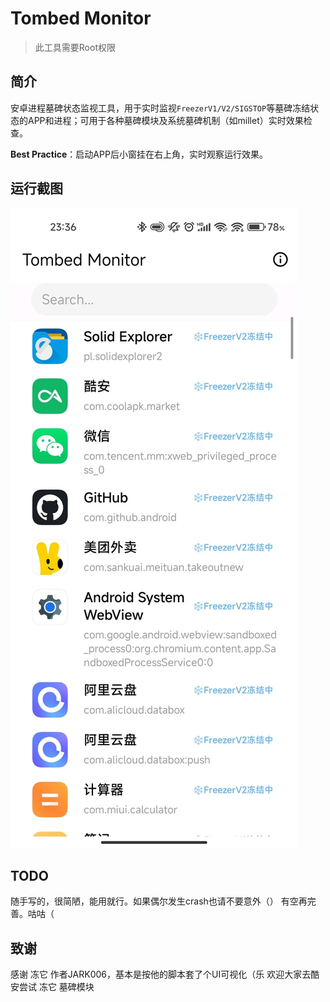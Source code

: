 # Tombed Monitor

> 此工具需要Root权限

## 简介

安卓进程墓碑状态监视工具，用于实时监视`FreezerV1/V2/SIGSTOP`等墓碑冻结状态的APP和进程；可用于各种墓碑模块及系统墓碑机制（如millet）实时效果检查。

**Best Practice**：启动APP后小窗挂在右上角，实时观察运行效果。

## 运行截图

![](assets/screenshot.jpg)

## TODO

随手写的，很简陋，能用就行。如果偶尔发生crash也请不要意外（）
有空再完善。咕咕（

## 致谢

感谢 冻它 作者JARK006，基本是按他的脚本套了个UI可视化（乐
欢迎大家去酷安尝试 冻它 墓碑模块
